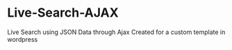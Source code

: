 # Live-Search-AJAX
Live Search using JSON Data through Ajax
Created for a custom template in wordpress
